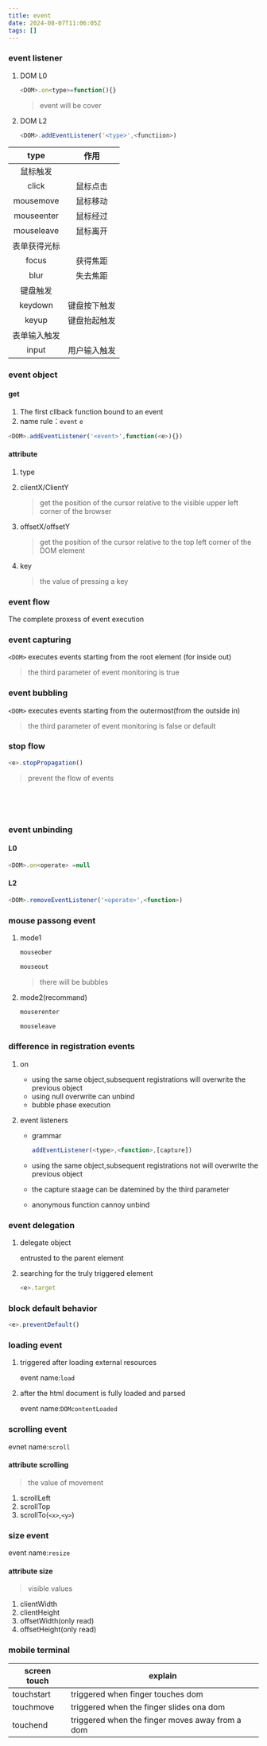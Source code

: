 ```yaml
---
title: event
date: 2024-08-07T11:06:05Z
tags: []
---
```


### event listener

1. DOM L0

    ```javascript
    <DOM>.on<type>=function(){}
    ```

    > event will be cover
    >
2. DOM L2

    ```javascript
    <DOM>.addEventListener('<type>',<functiion>)
    ```

|type|作用|
| :-----------------------------------------: | :--------------------: |
|鼠标触发||
|click|鼠标点击|
|mousemove|鼠标移动|
|mouseenter|鼠标经过|
|mouseleave|鼠标离开|
|表单获得光标||
|focus|获得焦距|
|blur|失去焦距|
|键盘触发||
|keydown|键盘按下触发|
|keyup|键盘抬起触发|
|表单输入触发||
|input|用户输入触发|

### event object

#### get

1. The first cllback function bound to an event
2. name rule：`event`​ `e`​

```javascript
<DOM>.addEventListener('<event>',function(<e>){})
```

#### attribute

1. type
2. clientX/ClientY

    > get the position of the cursor relative to the visible upper left corner of the browser
    >
3. offsetX/offsetY

    > get the position of the cursor relative to the top left corner of the DOM element
    >
4. key

    > the value of pressing a key
    >

### event flow

The complete proxess of event execution

### event capturing

`<DOM>` executes events starting from the root element (for inside out)

> the third parameter of event monitoring is true

### event bubbling

`<DOM>` executes events starting from the outermost(from the outside in)

> the third parameter of event monitoring is false or default

### stop flow

```javascript
<e>.stopPropagation()
```

> prevent the flow of events

‍

‍

### event unbinding

#### L0

```javascript
<DOM>.on<operate> =null
```

#### L2

```javascript
<DOM>.removeEventListener('<operate>',<function>)
```

### mouse passong event

1. mode1

    ```javascript
    mouseober
    ```

    ```javascript
    mouseout
    ```

    > there will be bubbles
    >
2. mode2(recommand)

    ```javascript
    mouserenter
    ```

    ```javascript
    mouseleave
    ```

### difference in registration events

1. on

    * using the same object,subsequent registrations will overwrite the previous object
    * using null overwrite can unbind
    * bubble phase execution
2. event listeners

    * grammar

      ```javascript
      addEventListener(<type>,<function>,[capture])
      ```

    * using the same object,subsequent registrations not will overwrite the previous object
    * the capture staage can be datemined by the third parameter
    * anonymous function cannoy unbind

### event delegation

1. delegate object

    entrusted to the parent element
2. searching for the truly triggered element

    ```javascript
    <e>.target
    ```

### block default behavior

```javascript
<e>.preventDefault()
```

### loading event

1. triggered after loading external resources

    event name:`load`​
2. after the html document is fully loaded and parsed

    event name:`DOMcontentLoaded`​

### scrolling event

evnet name:`scroll`​

#### attribute scrolling

> the value of movement

1. scrollLeft
2. scrollTop
3. scrollTo(`<x>`,`<y>`)

### size event

event name:`resize`​

#### attribute size

> visible values

1. clientWidth
2. clientHeight
3. offsetWidth(only read)
4. offsetHeight(only read)

### mobile terminal

|screen touch|explain|
| --------------| -------------------------------------------------|
|touchstart|triggered when finger touches dom|
|touchmove|triggered when the finger slides ona dom|
|touchend|triggered when the finger moves away from a dom|
